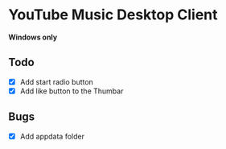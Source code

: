 # YouTube Music Desktop Client

**Windows only**

## Todo

- [x] Add start radio button
- [x] Add like button to the Thumbar

## Bugs

- [x] Add appdata folder
